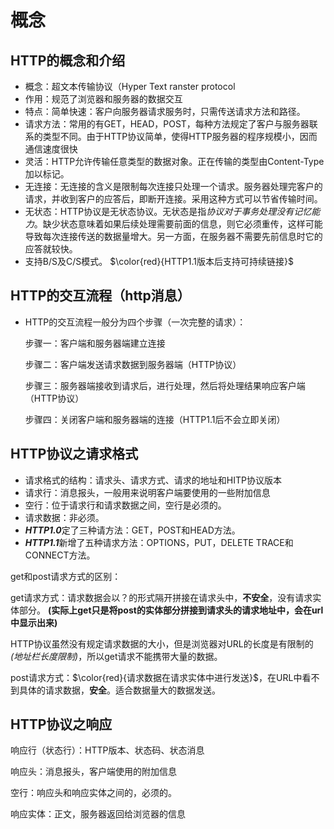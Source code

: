 # 概念

## HTTP的概念和介绍

- 概念：超文本传输协议（Hyper Text ranster protocol
- 作用：规范了浏览器和服务器的数据交互
- 特点：简单快速：客户向服务器请求服务时，只需传送请求方法和路径。
- 请求方法：常用的有GET，HEAD，POST，每种方法规定了客户与服务器联系的类型不同。由于HTTP协议简单，使得HTTP服务器的程序规模小，因而通信速度很快
- 灵活：HTTP允许传输任意类型的数据对象。正在传输的类型由Content-Type加以标记。
- 无连接：无连接的含义是限制每次连接只处理一个请求。服务器处理完客户的请求，并收到客户的应答后，即断开连接。采用这种方式可以节省传输时间。
- 无状态：HTTP协议是无状态协议。无状态是指*协议对于事务处理没有记忆能力*。缺少状态意味着如果后续处理需要前面的信息，则它必须重传，这样可能导致每次连接传送的数据量增大。另一方面，在服务器不需要先前信息时它的应答就较快。
- 支持B/S及C/S模式。
$\color{red}{HTTP1.1版本后支持可持续链接}$

## HTTP的交互流程（http消息）

- HTTP的交互流程一般分为四个步骤（一次完整的请求）：
  
  步骤一：客户端和服务器端建立连接
  
  步骤二：客户端发送请求数据到服务器端（HTTP协议）
  
  步骤三：服务器端接收到请求后，进行处理，然后将处理结果响应客户端（HTTP协议）
   
  步骤四：关闭客户端和服务器端的连接（HTTP1.1后不会立即关闭）

## HTTP协议之请求格式

- 请求格式的结构：请求头、请求方式、请求的地址和HITP协议版本
- 请求行：消息报头，一般用来说明客户端要使用的一些附加信息
- 空行：位于请求行和请求数据之间，空行是必须的。
- 请求数据：非必须。
- ***HTTP1.0***定了三种请方法：GET，POST和HEAD方法。
- ***HTTP1.1***新增了五种请求方法：OPTIONS，PUT，DELETE TRACE和CONNECT方法。

get和post请求方式的区别：

get请求方式：请求数据会以？的形式隔开拼接在请求头中，**不安全**，没有请求实体部分。
**(实际上get只是将post的实体部分拼接到请求头的请求地址中，会在url中显示出来)**

HTTP协议虽然没有规定请求数据的大小，但是浏览器对URL的长度是有限制的 *(地址栏长度限制)*，所以get请求不能携带大量的数据。

post请求方式：$\color{red}{请求数据在请求实体中进行发送}$，在URL中看不到具体的请求数据，**安全**。适合数据量大的数据发送。

## HTTP协议之响应

响应行（状态行）：HTTP版本、状态码、状态消息

响应头：消息报头，客户端使用的附加信息

空行：响应头和响应实体之间的，必须的。

响应实体：正文，服务器返回给浏览器的信息